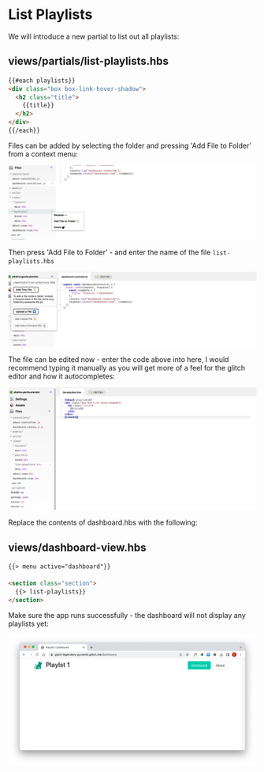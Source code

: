# List Playlists

We will introduce a new partial to list out all playlists:

## views/partials/list-playlists.hbs

~~~html
{{#each playlists}}
<div class="box box-link-hover-shadow">
  <h2 class="title">
    {{title}}
  </h2>
</div>
{{/each}}
~~~

Files can be added by selecting the folder and pressing 'Add File to Folder' from a context menu:

![](img/a16.png)

Then press 'Add File to Folder' - and enter the name of the file `list-playlists.hbs`

![](img/a17.png)

The file can be edited now - enter the code above into here, I would recommend typing it manually as you will get more of a feel for the glitch editor and how it autocompletes: 

![](img/a18.png)

Replace the contents of dashboard.hbs with the following:

## views/dashboard-view.hbs

~~~html
{{> menu active="dashboard"}}

<section class="section">
  {{> list-playlists}}
</section>
~~~

Make sure the app runs successfully - the dashboard will not display any playlists yet:

![](img/a10.png)



